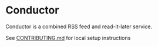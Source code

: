 # Conductor

Conductor is a combined RSS feed and read-it-later service.

See [CONTRIBUTING.md](./.github/CONTRIBUTING.md) for local setup instructions

